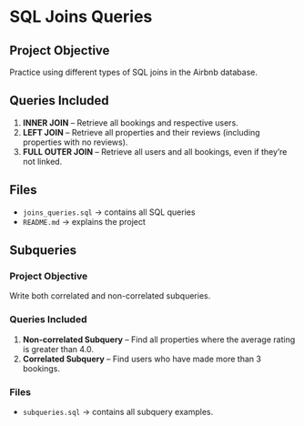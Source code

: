 # SQL Joins Queries

## Project Objective
Practice using different types of SQL joins in the Airbnb database.

## Queries Included
1. **INNER JOIN** – Retrieve all bookings and respective users.
2. **LEFT JOIN** – Retrieve all properties and their reviews (including properties with no reviews).
3. **FULL OUTER JOIN** – Retrieve all users and all bookings, even if they’re not linked.

## Files
- `joins_queries.sql` → contains all SQL queries
- `README.md` → explains the project


##  Subqueries

### Project Objective
Write both correlated and non-correlated subqueries.

### Queries Included
1. **Non-correlated Subquery** – Find all properties where the average rating is greater than 4.0.
2. **Correlated Subquery** – Find users who have made more than 3 bookings.

### Files
- `subqueries.sql` → contains all subquery examples.
